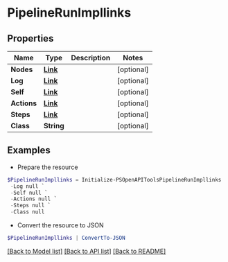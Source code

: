 # PipelineRunImpllinks
## Properties

Name | Type | Description | Notes
------------ | ------------- | ------------- | -------------
**Nodes** | [**Link**](Link.md) |  | [optional] 
**Log** | [**Link**](Link.md) |  | [optional] 
**Self** | [**Link**](Link.md) |  | [optional] 
**Actions** | [**Link**](Link.md) |  | [optional] 
**Steps** | [**Link**](Link.md) |  | [optional] 
**Class** | **String** |  | [optional] 

## Examples

- Prepare the resource
```powershell
$PipelineRunImpllinks = Initialize-PSOpenAPIToolsPipelineRunImpllinks  -Nodes null `
 -Log null `
 -Self null `
 -Actions null `
 -Steps null `
 -Class null
```

- Convert the resource to JSON
```powershell
$PipelineRunImpllinks | ConvertTo-JSON
```

[[Back to Model list]](../README.md#documentation-for-models) [[Back to API list]](../README.md#documentation-for-api-endpoints) [[Back to README]](../README.md)

